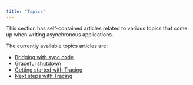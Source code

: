 ```yaml
---
title: "Topics"
---
```


This section has self-contained articles related to various topics
that come up when writing asynchronous applications.

The currently available topics articles are:

 * [Bridging with sync code](/tokio/topics/bridging)
 * [Graceful shutdown](/tokio/topics/shutdown)
 * [Getting started with Tracing](/tokio/topics/tracing)
 * [Next steps with Tracing](/tokio/topics/tokio-next-steps)
